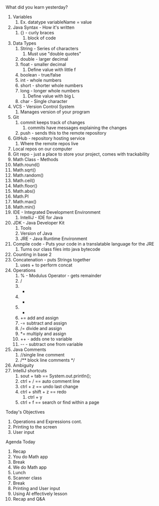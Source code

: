 What did you learn yesterday?


1. Variables
   1. Ex. datatype variableName = value
2. Java Syntax - How it's written
   1. {} - curly braces
      1. block of code
3. Data Types
   1. String - Series of characters
      1. Must use "double quotes"
   2. double - larger decimal
   3. float - smaller decimal 
      1. Define value with little f
   4. boolean - true/false
   5. int - whole numbers
   6. short - shorter whole numbers
   7. long - longer whole numbers
      1. Define value with big L
   8. char - Single character
4. VCS - Version Control System
   1. Manages version of your program
5. Git
   1. commit keeps track of changes
      1. commits have messages explaining the changes
   2. push - sends this to the remote repository
6. GitHub - repository hosting service
   1. Where the remote repos live
7. Local repos on our computer
8. Git repo - just a place to store your project, comes with trackability 
9.  Math Class - Methods
   1. Math.round()
   2. Math.sqrt()
   3. Math.random()
   4. Math.ceil()
   5. Math.floor()
   6. Math.abs()
   7. Math.PI
   8. Math.max()
   9. Math.min()
10. IDE - Integrated Development Environment 
    1.  IntelliJ - IDE for Java
11. JDK - Java Developer Kit
    1.  Tools
    2.  Version of Java
    3.  JRE - Java Runtime Environment
12. Compile code - Puts your code in a translatable language for the JRE
    1.  Turns our class files into java bytecode
13. Counting in base 2
14. Concatenation - puts Strings together
    1.  uses + to perform concat
15. Operations
     1. % - Modulus Operator - gets remainder
     2. /
     3. -
     4. *
     5. +
     6. += add and assign
     7. -= subtract and assign
     8. /= divide and assign
     9. *= multiply and assign
     10. ++ - adds one to variable
     11. -- - subtract one from variable
16. Java Comments
    1.  //single line comment
    2.  /** block line comments */
17. Ambiguity
18. IntelliJ shortcuts
    1.  sout + tab == System.out.println();
    2.  ctrl + / == auto comment line
    3.  ctrl + z == undo last change
    4.  ctrl + shift + z == redo
        1.  ctrl + y
    5.  ctrl + f == search or find within a page

Today's Objectives

1. Operations and Expressions cont.
2. Printing to the screen
3. User input

Agenda Today

1. Recap
2. You do Math app
3. Break
4. We do Math app
5. Lunch
6. Scanner class
7. Break
8. Printing and User input 
9. Using AI effectively lesson
10. Recap and Q&A